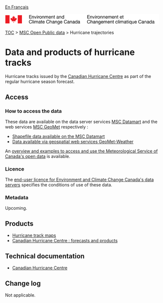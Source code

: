 [En Français](readme_hurricane_fr.md)

![ECCC logo](../../img_eccc-logo.png)

[TOC](../../readme_en.md) > [MSC Open Public data](../readme_en.md) > Hurricane trajectories

# Data and products of hurricane tracks 

Hurricane tracks issued by the [Canadian Hurricane Centre](https://www.canada.ca/en/environment-climate-change/services/hurricane-forecasts-facts/products.html) as part of the regular hurricane season forecast.

## Access

### How to access the data

These data are available on the data server services [MSC Datamart](../../msc-datamart/readme_en.md) and the web services [MSC GeoMet](../../msc-geomet/readme_en.md) respectively :

* [Shapefile data available on the MSC Datamart](readme_hurricane-datamart_en.md) 
* [Data available via geospatial web services GeoMet-Weather](../../msc-geomet/readme_en.md)

An [overview and examples to access and use the Meteorological Service of Canada's open data](../../how-to/readme_en.md) is available.

### Licence

The [end-user licence for Environment and Climate Change Canada's data servers](../../licence/readme_en.md) specifies the conditions of use of these data.

### Metadata

Upcoming.

## Products

* [Hurricane track maps](https://weather.gc.ca/hurricane/track_e.html)
* [Canadian Hurricane Centre : forecasts and products](https://www.canada.ca/en/environment-climate-change/services/hurricane-forecasts-facts/products.html)

## Technical documentation

* [Canadian Hurricane Centre](https://www.ec.gc.ca/ouragans-hurricanes/)

## Change log

Not applicable.



